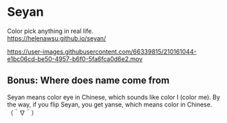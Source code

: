 # Seyan
Color pick anything in real life.  <br>
https://helenawsu.github.io/seyan/

<!-- Demo Video -->
https://user-images.githubusercontent.com/66339815/210161044-e1bc06cd-be50-4957-b6f0-5fa6fca0d6e2.mov



## Bonus: Where does name come from
Seyan means color eye in Chinese, which sounds like color I (color me). By the way, if you flip Seyan, you get yanse, which means color in Chinese. （＾∇＾）
